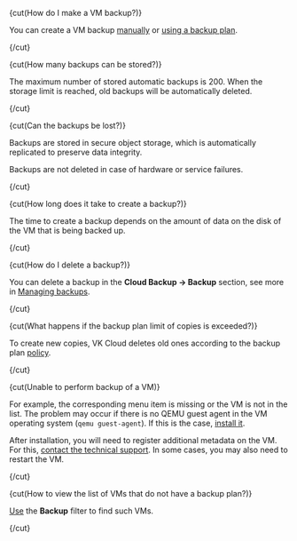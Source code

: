 {cut(How do I make a VM backup?)}

You can create a VM backup [manually](/en/storage/backups/instructions/create-backup-copy) or [using a backup plan](/en/storage/backups/instructions/create-backup-plan).

{/cut}

{cut(How many backups can be stored?)}

The maximum number of stored automatic backups is 200. When the storage limit is reached, old backups will be automatically deleted.

{/cut}

{cut(Can the backups be lost?)}

Backups are stored in secure object storage, which is automatically replicated to preserve data integrity.

Backups are not deleted in case of hardware or service failures.

{/cut}

{cut(How long does it take to create a backup?)}

The time to create a backup depends on the amount of data on the disk of the VM that is being backed up.

{/cut}

{cut(How do I delete a backup?)}

You can delete a backup in the **Cloud Backup → Backup** section, see more in [Managing backups](/en/storage/backups/instructions/manage-backup-copy#delete_backup_copy).

{/cut}

{cut(What happens if the backup plan limit of copies is exceeded?)}

To create new copies, VK Cloud deletes old ones according to the backup plan [policy](../concepts/retention-policy).

{/cut}

{cut(Unable to perform backup of a VM)}

For example, the corresponding menu item is missing or the VM is not in the list. The problem may occur if there is no QEMU guest agent in the VM operating system (`qemu guest-agent`). If this is the case, [install it](https://pve.proxmox.com/wiki/Qemu-guest-agent).

After installation, you will need to register additional metadata on the VM. For this, [contact the technical support](mailto:support@mcs.mail.ru). In some cases, you may also need to restart the VM.

{/cut}

{cut(How to view the list of VMs that do not have a backup plan?)}

[Use](/en/computing/iaas/instructions/vm/vm-filter) the **Backup** filter to find such VMs.

{/cut}
